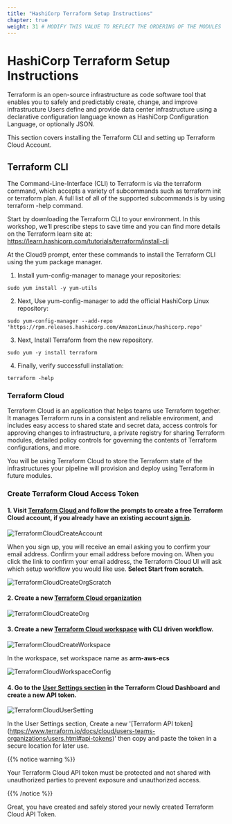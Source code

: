 ```yaml
---
title: "HashiCorp Terraform Setup Instructions"
chapter: true
weight: 31 # MODIFY THIS VALUE TO REFLECT THE ORDERING OF THE MODULES
---
```


# HashiCorp Terraform Setup Instructions 

Terraform is an open-source infrastructure as code software tool that enables you to safely and predictably create, change, and improve infrastructure Users define and provide data center infrastructure using a declarative configuration language known as HashiCorp Configuration Language, or optionally JSON.

This section covers installing the Terraform CLI and setting up Terraform Cloud Account.


## Terraform CLI

The Command-Line-Interface (CLI) to Terraform is via the terraform command, which accepts a variety of subcommands such as terraform init or terraform plan. A full list of all of the supported subcommands is by using terraform -help command.

Start by downloading the Terraform CLI to your environment. In this workshop, we’ll prescribe steps to save time and you can find more details on the Terraform learn site at:
https://learn.hashicorp.com/tutorials/terraform/install-cli

At the Cloud9 prompt, enter these commands to install the Terraform CLI using the yum package manager.

1. Install yum-config-manager to manage your repositories:

```
sudo yum install -y yum-utils
```

2. Next, Use yum-config-manager to add the official HashiCorp Linux repository:

```
sudo yum-config-manager --add-repo 'https://rpm.releases.hashicorp.com/AmazonLinux/hashicorp.repo'
```

3. Next, Install Terraform from the new repository.

```
sudo yum -y install terraform
```

4. Finally, verify successfull installation:

```
terraform -help
```

### Terraform Cloud

Terraform Cloud is an application that helps teams use Terraform together. It manages Terraform runs in a consistent and reliable environment, and includes easy access to shared state and secret data, access controls for approving changes to infrastructure, a private registry for sharing Terraform modules, detailed policy controls for governing the contents of Terraform configurations, and more.

You will be using Terraform Cloud to store the Terraform state of the infrastructures your pipeline will provision and deploy using Terraform in future modules.

### Create Terraform Cloud Access Token 

#### 1. Visit [Terraform Cloud ](https://app.terraform.io/signup/account) and follow the prompts to create a free Terraform Cloud account, if you already have an existing account [sign in](https://app.terraform.io/session). 

![TerraformCloudCreateAccount](/images/terraform-cloud-create-account.png)


When you sign up, you will receive an email asking you to confirm your email address. Confirm your email address before moving on. When you click the link to confirm your email address, the Terraform Cloud UI will ask which setup workflow you would like use. **Select Start from scratch**.

![TerraformCloudCreateOrgScratch](/images/terraform-cloud-create-org-scratch.png)

#### 2. Create a new [Terraform Cloud organization](https://learn.hashicorp.com/terraform/cloud-getting-started/signup#create-your-organization)

![TerraformCloudCreateOrg](/images/terraform-cloud-create-org.png)


#### 3. Create a new [Terraform Cloud workspace](https://learn.hashicorp.com/terraform/cloud-getting-started/create-workspace) with **CLI driven workflow**.

![TerraformCloudCreateWorkspace](/images/terraform-cloud-create-workspace.png)

In the workspace, set workspace name as **arm-aws-ecs**

![TerraformCloudWorkspaceConfig](/images/terraform-cloud-workspace-config.png)

#### 4. Go to the [User Settings section](https://app.terraform.io/app/settings/tokens) in the Terraform Cloud Dashboard and create a new API token.

![TerraformCloudUserSetting](/images/terraform-cloud-user-setting.png)

In the User Settings section, Create a new '[Terraform API token] (https://www.terraform.io/docs/cloud/users-teams-organizations/users.html#api-tokens)' then copy and paste the token in a secure location for later use.

{{% notice warning %}}
<p style='text-align: left;'>
Your Terraform Cloud API token must be protected and not shared with unauthorized parties to prevent exposure and unauthorized access.
</p>
{{% /notice %}}

Great, you have created and safely stored your newly created Terraform Cloud API Token.
